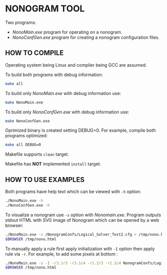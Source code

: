 
# NONOGRAM TOOL

Two programs:
* _NonoMain.exe_ program for operating on a nonogram.
* _NonoConfGen.exe_ program for creating a nonogram configuration files. 

## HOW TO COMPILE
Operating system being Linux and compiler being GCC are assumed.

To build both programs with debug information:
```bash
make all
```

To build only _NonoMain.exe_ with debug information use:
```bash
make NonoMain.exe
```

To build only _NonoConfGen.exe_ with debug information use:
```bash
make NonoConfGen.exe
```

Oprimized binary is created setting DEBUG=0. For example, compile both programs optimized:
```bash
make all DEBUG=0
```

Makefile supports `clean` target.

Makefile has **NOT** implemented `install` target.

## HOW TO USE EXAMPLES
Both programs have help text which can be viewed with `-h` option:
```bash
./NonoMain.exe -h
./NonoConfGen.exe -h
```

To visualize a nonogram use `-s` option with _Nonomain.exe_. Program outputs stdout HTML with SVG image of Nonogram which can be opened by a web browser: 
```bash
./NonoMain.exe -s /NonogramConfs/Logical_Solver_Test2.cfg > /tmp/nono.html
$BROWSER /tmp/nono.html
```

To manually apply a rule first apply initialization with `-I` option then apply rule via `-r`. For example, to add some pixels at bottom : 
```bash
./NonoMain.exe -s -I -r3.1r3 -r3.1c4 -r1.2r3 -r1.2c4 NonogramConfs/Logical_Solver_Test2.cfg > /tmp/nono.html
$BROWSER /tmp/nono.html
```


